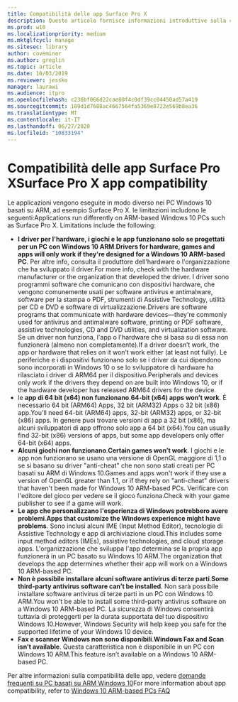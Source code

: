 ```yaml
---
title: Compatibilità delle app Surface Pro X
description: Questo articolo fornisce informazioni introduttive sulla compatibilità delle app per PC basati su Surface Pro X ARM.
ms.prod: w10
ms.localizationpriority: medium
ms.mktglfcycl: manage
ms.sitesec: library
author: coveminer
ms.author: greglin
ms.topic: article
ms.date: 10/03/2019
ms.reviewer: jessko
manager: laurawi
ms.audience: itpro
ms.openlocfilehash: c236bf066d22cae80f4c0df39cc04450ad57a419
ms.sourcegitcommit: 109d1d7608ac4667564fa5369e8722e569b8ea36
ms.translationtype: MT
ms.contentlocale: it-IT
ms.lasthandoff: 06/27/2020
ms.locfileid: "10833194"
---
```

# <span data-ttu-id="54f45-103">Compatibilità delle app Surface Pro X</span><span class="sxs-lookup"><span data-stu-id="54f45-103">Surface Pro X app compatibility</span></span>

<span data-ttu-id="54f45-104">Le applicazioni vengono eseguite in modo diverso nei PC Windows 10 basati su ARM, ad esempio Surface Pro X. le limitazioni includono le seguenti:</span><span class="sxs-lookup"><span data-stu-id="54f45-104">Applications run differently on ARM-based Windows 10 PCs such as Surface Pro X. Limitations include the following:</span></span>

- <span data-ttu-id="54f45-105">**I driver per l'hardware, i giochi e le app funzionano solo se progettati per un PC con Windows 10 ARM**.</span><span class="sxs-lookup"><span data-stu-id="54f45-105">**Drivers for hardware, games and apps will only work if they're designed for a Windows 10 ARM-based PC**.</span></span> <span data-ttu-id="54f45-106">Per altre info, consulta il produttore dell'hardware o l'organizzazione che ha sviluppato il driver.</span><span class="sxs-lookup"><span data-stu-id="54f45-106">For more info, check with the hardware manufacturer or the organization that developed the driver.</span></span> <span data-ttu-id="54f45-107">I driver sono programmi software che comunicano con dispositivi hardware, che vengono comunemente usati per software antivirus e antimalware, software per la stampa o PDF, strumenti di Assistive Technology, utilità per CD e DVD e software di virtualizzazione.</span><span class="sxs-lookup"><span data-stu-id="54f45-107">Drivers are software programs that communicate with hardware devices—they're commonly used for antivirus and antimalware software, printing or PDF software, assistive technologies, CD and DVD utilities, and virtualization software.</span></span> <span data-ttu-id="54f45-108">Se un driver non funziona, l'app o l'hardware che si basa su di essa non funzionerà (almeno non completamente).</span><span class="sxs-lookup"><span data-stu-id="54f45-108">If a driver doesn’t work, the app or hardware that relies on it won’t work either (at least not fully).</span></span> <span data-ttu-id="54f45-109">Le periferiche e i dispositivi funzionano solo se i driver da cui dipendono sono incorporati in Windows 10 o se lo sviluppatore di hardware ha rilasciato i driver di ARM64 per il dispositivo.</span><span class="sxs-lookup"><span data-stu-id="54f45-109">Peripherals and devices only work if the drivers they depend on are built into Windows 10, or if the hardware developer has released ARM64 drivers for the device.</span></span>
- <span data-ttu-id="54f45-110">le **app di 64 bit (x64) non funzionano**.</span><span class="sxs-lookup"><span data-stu-id="54f45-110">**64-bit (x64) apps won’t work**.</span></span> <span data-ttu-id="54f45-111">È necessario 64 bit (ARM64) Apps, 32 bit (ARM32) Apps o 32 bit (x86) app.</span><span class="sxs-lookup"><span data-stu-id="54f45-111">You'll need 64-bit (ARM64) apps, 32-bit (ARM32) apps, or 32-bit (x86) apps.</span></span> <span data-ttu-id="54f45-112">In genere puoi trovare versioni di app a 32 bit (x86), ma alcuni sviluppatori di app offrono solo app a 64 bit (x64).</span><span class="sxs-lookup"><span data-stu-id="54f45-112">You can usually find 32-bit (x86) versions of apps, but some app developers only offer 64-bit (x64) apps.</span></span>
- <span data-ttu-id="54f45-113">**Alcuni giochi non funzionano**.</span><span class="sxs-lookup"><span data-stu-id="54f45-113">**Certain games won’t work**.</span></span> <span data-ttu-id="54f45-114">I giochi e le app non funzionano se usano una versione di OpenGL maggiore di 1,1 o se si basano su driver "anti-cheat" che non sono stati creati per PC basati su ARM di Windows 10.</span><span class="sxs-lookup"><span data-stu-id="54f45-114">Games and apps won't work if they use a version of OpenGL greater than 1.1, or if they rely on "anti-cheat" drivers that haven't been made for Windows 10 ARM-based PCs.</span></span> <span data-ttu-id="54f45-115">Verificare con l'editore del gioco per vedere se il gioco funziona.</span><span class="sxs-lookup"><span data-stu-id="54f45-115">Check with your game publisher to see if a game will work.</span></span>
- <span data-ttu-id="54f45-116">**Le app che personalizzano l'esperienza di Windows potrebbero avere problemi**.</span><span class="sxs-lookup"><span data-stu-id="54f45-116">**Apps that customize the Windows experience might have problems**.</span></span> <span data-ttu-id="54f45-117">Sono inclusi alcuni IME (Input Method Editor), tecnologie di Assistive Technology e app di archiviazione cloud.</span><span class="sxs-lookup"><span data-stu-id="54f45-117">This includes some input method editors (IMEs), assistive technologies, and cloud storage apps.</span></span> <span data-ttu-id="54f45-118">L'organizzazione che sviluppa l'app determina se la propria app funzionerà in un PC basato su Windows 10 ARM.</span><span class="sxs-lookup"><span data-stu-id="54f45-118">The organization that develops the app determines whether their app will work on a Windows 10 ARM-based PC.</span></span>
- <span data-ttu-id="54f45-119">**Non è possibile installare alcuni software antivirus di terze parti**.</span><span class="sxs-lookup"><span data-stu-id="54f45-119">**Some third-party antivirus software can’t be installed**.</span></span> <span data-ttu-id="54f45-120">Non sarà possibile installare software antivirus di terze parti in un PC con Windows 10 ARM.</span><span class="sxs-lookup"><span data-stu-id="54f45-120">You won't be able to install some third-party antivirus software on a Windows 10 ARM-based PC.</span></span> <span data-ttu-id="54f45-121">La sicurezza di Windows consentirà tuttavia di proteggerti per la durata supportata del tuo dispositivo Windows 10.</span><span class="sxs-lookup"><span data-stu-id="54f45-121">However, Windows Security will help keep you safe for the supported lifetime of your Windows 10 device.</span></span>
- <span data-ttu-id="54f45-122">**Fax e scanner Windows non sono disponibili**.</span><span class="sxs-lookup"><span data-stu-id="54f45-122">**Windows Fax and Scan isn’t available**.</span></span> <span data-ttu-id="54f45-123">Questa caratteristica non è disponibile in un PC con Windows 10 ARM.</span><span class="sxs-lookup"><span data-stu-id="54f45-123">This feature isn’t available on a Windows 10 ARM-based PC.</span></span>

<span data-ttu-id="54f45-124">Per altre informazioni sulla compatibilità delle app, vedere [domande frequenti su PC basati su ARM Windows 10](https://support.microsoft.com/en-us/help/4521606)</span><span class="sxs-lookup"><span data-stu-id="54f45-124">For more information about app compatibility, refer to [Windows 10 ARM-based PCs FAQ](https://support.microsoft.com/en-us/help/4521606)</span></span>
